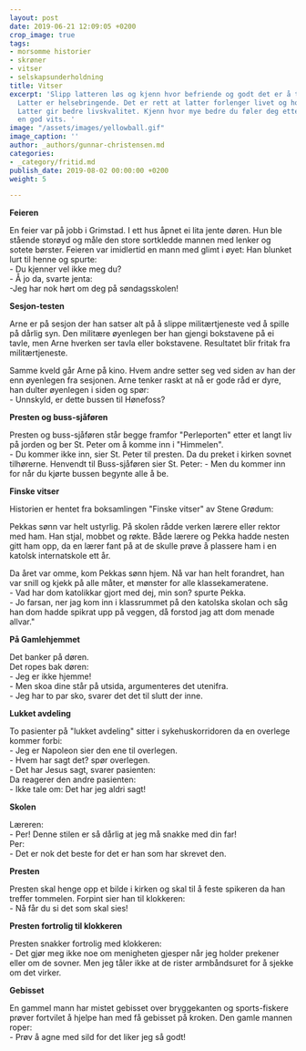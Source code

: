 ```yaml
---
layout: post
date: 2019-06-21 12:09:05 +0200
crop_image: true
tags:
- morsomme historier
- skrøner
- vitser
- selskapsunderholdning
title: Vitser
excerpt: 'Slipp latteren løs og kjenn hvor befriende og godt det er å trene lattermuskelen.
  Latter er helsebringende. Det er rett at latter forlenger livet og holder deg friskere.
  Latter gir bedre livskvalitet. Kjenn hvor mye bedre du føler deg etter å ha hørt
  en god vits. '
image: "/assets/images/yellowball.gif"
image_caption: ''
author: _authors/gunnar-christensen.md
categories:
- _category/fritid.md
publish_date: 2019-08-02 00:00:00 +0200
weight: 5

---
```

**Feieren**

En feier var på jobb i Grimstad. I ett hus åpnet ei lita jente døren. Hun ble stående storøyd og måle den store sortkledde mannen med lenker og sotete børster. Feieren var imidlertid en mann med glimt i øyet: Han blunket lurt til henne og spurte:  
\- Du kjenner vel ikke meg du?  
\- Å jo da, svarte jenta:  
\-Jeg har nok hørt om deg på søndagsskolen!

**Sesjon-testen**

Arne er på sesjon der han satser alt på å slippe militærtjeneste ved å spille på dårlig syn. Den militære øyenlegen ber han gjengi bokstavene på ei tavle, men Arne hverken ser tavla eller bokstavene. Resultatet blir fritak fra militærtjeneste.

Samme kveld går Arne på kino. Hvem andre setter seg ved siden av han der enn øyenlegen fra sesjonen. Arne tenker raskt at nå er gode råd er dyre, han dulter øyenlegen i siden og spør:  
\- Unnskyld, er dette bussen til Hønefoss?

**Presten og buss-sjåføren**

Presten og buss-sjåføren står begge framfor "Perleporten" etter et langt liv på jorden og ber St. Peter om å komme inn i "Himmelen".  
\- Du kommer ikke inn, sier St. Peter til presten. Da du preket i kirken sovnet tilhørerne. Henvendt til Buss-sjåføren sier St. Peter: - Men du kommer inn for når du kjørte bussen begynte alle å be.

**Finske vitser**

Historien er hentet fra boksamlingen "Finske vitser" av Stene Grødum:

Pekkas sønn var helt ustyrlig. På skolen rådde verken lærere eller rektor med ham. Han stjal, mobbet og røkte. Både lærere og Pekka hadde nesten gitt ham opp, da en lærer fant på at de skulle prøve å plassere ham i en katolsk internatskole ett år.

Da året var omme, kom Pekkas sønn hjem. Nå var han helt forandret, han var snill og kjekk på alle måter, et mønster for alle klassekameratene.  
\- Vad har dom katolikkar gjort med dej, min son? spurte Pekka.  
\- Jo farsan, ner jag kom inn i klassrummet på den katolska skolan och såg han dom hadde spikrat upp på veggen, då forstod jag att dom menade allvar."

**På Gamlehjemmet**

Det banker på døren.  
Det ropes bak døren:  
\- Jeg er ikke hjemme!  
\- Men skoa dine står på utsida, argumenteres det utenifra.  
\- Jeg har to par sko, svarer det det til slutt der inne.

**Lukket avdeling**

To pasienter på "lukket avdeling" sitter i sykehuskorridoren da en overlege kommer forbi:  
\- Jeg er Napoleon sier den ene til overlegen.  
\- Hvem har sagt det? spør overlegen.  
\- Det har Jesus sagt, svarer pasienten:  
Da reagerer den andre pasienten:  
\- Ikke tale om: Det har jeg aldri sagt!

**Skolen**

Læreren:  
\- Per! Denne stilen er så dårlig at jeg må snakke med din far!  
Per:  
\- Det er nok det beste for det er han som har skrevet den.

**Presten**

Presten skal henge opp et bilde i kirken og skal til å feste spikeren da han treffer tommelen. Forpint sier han til klokkeren:  
\- Nå får du si det som skal sies!

**Presten fortrolig til klokkeren**

Presten snakker fortrolig med klokkeren:  
\- Det gjør meg ikke noe om menigheten gjesper når jeg holder prekener eller om de sovner. Men jeg tåler ikke at de rister armbåndsuret for å sjekke om det virker.

**Gebisset**

En gammel mann har mistet gebisset over bryggekanten og sports-fiskere prøver fortvilet å hjelpe han med få gebisset på kroken. Den gamle mannen roper:  
\- Prøv å agne med sild for det liker jeg så godt!